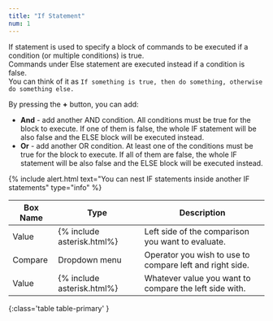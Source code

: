 ```yaml
---
title: "If Statement"
num: 1
---
```


If statement is used to specify a block of commands to be executed if a condition (or multiple conditions) is true.\
Commands under Else statement are executed instead if a condition is false.\
You can think of it as `If something is true, then do something, otherwise do something else.`  

By pressing the **+** button, you can add:
- **And** - add another AND condition. All conditions must be true for the block to execute. If one of them is false, the whole IF statement will be also false and the ELSE block will be executed instead.
- **Or** - add another OR condition. At least one of the conditions must be true for the block to execute. If all of them are false, the whole IF statement will be also false and the ELSE block will be executed instead.
 
{% include alert.html text="You can nest IF statements inside another IF statements" type="info" %}  

| Box Name | Type | Description | 
|-------|--------|--------|
| Value| {% include asterisk.html%}	 | Left side of the comparison you want to evaluate. 
|Compare |	Dropdown menu |	Operator you wish to use to compare left and right side.
|Value  |	{% include asterisk.html%}|	Whatever value you want to compare the left side with.
{:class='table table-primary' }








